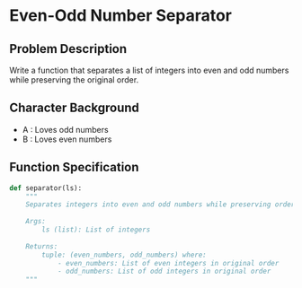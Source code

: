 # Even-Odd Number Separator

## Problem Description
Write a function that separates a list of integers into even and odd numbers while preserving the original order.

## Character Background
- A : Loves odd numbers
- B : Loves even numbers 
   
## Function Specification
```python
def separator(ls):
    """
    Separates integers into even and odd numbers while preserving order.
    
    Args:
        ls (list): List of integers
        
    Returns:
        tuple: (even_numbers, odd_numbers) where:
            - even_numbers: List of even integers in original order
            - odd_numbers: List of odd integers in original order
    """
